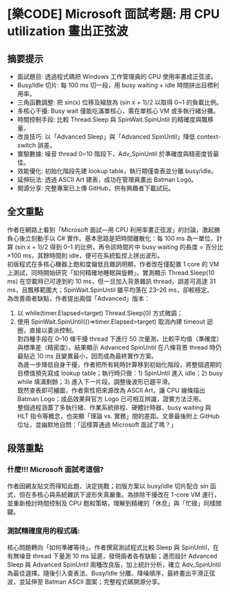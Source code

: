 # [樂CODE] Microsoft 面試考題: 用 CPU utilization 畫出正弦波

## 摘要提示
- 面試題目: 透過程式碼把 Windows 工作管理員的 CPU 使用率畫成正弦波。  
- Busy/Idle 切片: 每 100 ms 切一段，用 busy waiting + idle 時間拼出目標利用率。  
- 三角函數調整: 把 sin(x) 位移及縮放為 (sin x + 1)/2 以取得 0~1 的負載比例。  
- 多核心干擾: Busy wait 僅能吃滿單核心，需在單核心 VM 或多執行緒分攤。  
- 時間控制手段: 比較 Thread.Sleep 與 SpinWait.SpinUntil 的精確度與飄移量。  
- 改良技巧: 以「Advanced Sleep」與「Advanced SpinUntil」降低 context-switch 誤差。  
- 實驗數據: 噪音 thread 0~10 階段下，Adv_SpinUntil 於準確度與精密度皆最佳。  
- 效能優化: 初始化階段先建 lookup table，執行期僅查表並分離 busy/idle。  
- 延伸玩法: 透過 ASCII Art 建表，成功在管理員畫出 Batman Logo。  
- 開源分享: 完整專案已上傳 GitHub，供有興趣者下載試玩。

## 全文重點
作者在網路上看到「Microsoft 面試—用 CPU 利用率畫正弦波」的討論，激起勝負心後立刻動手以 C# 實作。基本思路是把時間離散化：每 100 ms 為一單位，計算 (sin x + 1)/2 得到 0–1 的比例，再令該時間片中 busy waiting 的長度 = 百分比×100 ms，其餘時間則 idle，便可在系統監控上拼出波形。  
初版程式在多核心機器上飽和度偏低且雜訊明顯，作者改在僅配置 1 core 的 VM 上測試，同時開始研究「如何精確地睡眠與旋轉」。實測顯示 Thread.Sleep(10 ms) 在空載時已可達到約 10 ms，但一旦加入背景雜訊 thread，誤差可高達 31 ms，且飄移範圍大；SpinWait.SpinUntil 雖平均落在 23–26 ms，卻較穩定。  
為改善兩者缺點，作者提出兩個「Advanced」版本：  
1. 以 while(timer.Elapsed<target) Thread.Sleep(0) 方式微調；  
2. 使用 SpinWait.SpinUntil(()=>timer.Elapsed>target) 取消內建 timeout 迴圈，直接以委派控制。  
對四種手段在 0–10 條干擾 thread 下進行 50 次量測，比較平均值（準確度）與標準差（精密度）。結果顯示 Advanced SpinUntil 在八條背景 thread 時仍最貼近 10 ms 且變異最小，因而成為最終實作方案。  
為進一步降低自身干擾，作者把所有耗時計算移到初始化階段，將整個週期的目標值預先寫成 lookup table；執行時只做：1) SpinUntil 進入 idle；2) busy while 填滿剩餘；3) 進入下一片段。調整後波形已趨平滑。  
既然查表即可繪圖，作者索性把來源改為 ASCII Art，讓 CPU 線條描出 Batman Logo；成品效果與官方 Logo 已可相互辨識，證實方法泛用。  
整個過程涵蓋了多執行緒、作業系統排程、硬體計時器、busy waiting 與 HLT 指令等概念，也突顯「理論 vs. 實務」間的差距。文章最後附上 GitHub 位址，並幽默地自問：「這樣算通過 Microsoft 面試了嗎？」

## 段落重點
### 什麼!!! Microsoft 面試考這個?
作者因網友貼文而得知此題，決定挑戰；初版方案以 busy/idle 切片配合 sin 函式，但在多核心與系統雜訊下波形失真嚴重。為排除干擾改在 1-core VM 運行，並重新檢討時間控制及 CPU 飽和策略，理解到精確的「休息」與「忙碌」同樣關鍵。

### 測試精確度用的程式碼:
核心問題轉向「如何準確等待」。作者撰寫測試程式比較 Sleep 與 SpinUntil，在有無噪音 thread 下量測 10 ms 延遲，發現兩者各有缺點；進而設計 Advanced Sleep 與 Advanced SpinUntil 兩種改良版，加上統計分析，確立 Adv_SpinUntil 為最佳選擇。隨後引入查表法、Busy/Idle 分離、降噪順序，最終畫出平滑正弦波，並延伸至 Batman ASCII 圖案；完整程式碼開源分享。